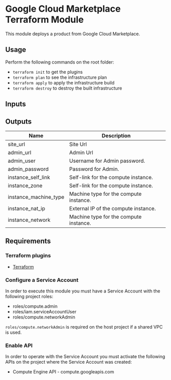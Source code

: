 # Google Cloud Marketplace Terraform Module

This module deploys a product from Google Cloud Marketplace.

## Usage
Perform the following commands on the root folder:

- `terraform init` to get the plugins
- `terraform plan` to see the infrastructure plan
- `terraform apply` to apply the infrastructure build
- `terraform destroy` to destroy the built infrastructure

## Inputs

## Outputs

| Name | Description |
|------|-------------|
| site_url | Site Url |
| admin_url | Admin Url |
| admin_user | Username for Admin password. |
| admin_password | Password for Admin. |
| instance_self_link | Self-link for the compute instance. |
| instance_zone | Self-link for the compute instance. |
| instance_machine_type | Machine type for the compute instance. |
| instance_nat_ip | External IP of the compute instance. |
| instance_network | Machine type for the compute instance. |

## Requirements
### Terraform plugins
- [Terraform](https://developer.hashicorp.com/terraform/downloads)

### Configure a Service Account
In order to execute this module you must have a Service Account with the following project roles:

- roles/compute.admin
- roles/iam.serviceAccountUser
- roles/compute.networkAdmin

`roles/compute.networkAdmin` is required on the host project if a shared VPC is used.

### Enable API
In order to operate with the Service Account you must activate the following APIs on the project where the Service Account was created:

- Compute Engine API - compute.googleapis.com
